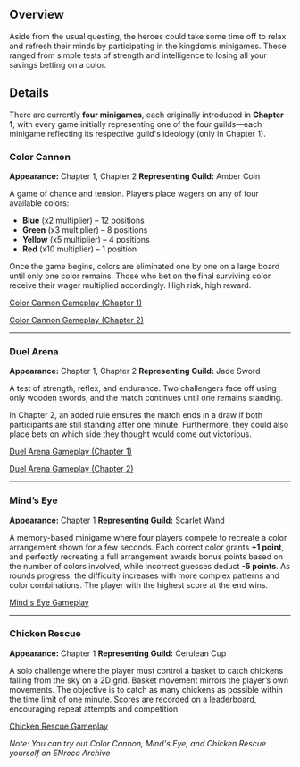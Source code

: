 <!-- title: Minigames -->
<!-- quote: It's gotta be red this time! -->
<!-- chapter: 0 -->
<!-- images: (Color Cannon Minigame in Chapter 1), (Duel Arena in Chapter 1), (Mind's Eye), (Chicken Rescue), (Color Cannon Minigame in Chapter 2), (Duel Arena in Chapter 2) -->
<!-- model: false -->

## Overview

Aside from the usual questing, the heroes could take some time off to relax and refresh their minds by participating in the kingdom’s minigames. These ranged from simple tests of strength and intelligence to losing all your savings betting on a color.

## Details

There are currently **four minigames**, each originally introduced in **Chapter 1**, with every game initially representing one of the four guilds—each minigame reflecting its respective guild's ideology (only in Chapter 1).

### **Color Cannon**

**Appearance:** Chapter 1, Chapter 2
**Representing Guild:** Amber Coin

A game of chance and tension. Players place wagers on any of four available colors:

- **Blue** (x2 multiplier) – 12 positions
- **Green** (x3 multiplier) – 8 positions
- **Yellow** (x5 multiplier) – 4 positions
- **Red** (x10 multiplier) – 1 position

Once the game begins, colors are eliminated one by one on a large board until only one color remains. Those who bet on the final surviving color receive their wager multiplied accordingly. High risk, high reward.

[Color Cannon Gameplay (Chapter 1)](#embed:https://www.youtube.com/live/qFnAgJtQtiY?si=eJcASEwHtt_fSBxP&t=12469)

[Color Cannon Gameplay (Chapter 2)](#embed:https://www.youtube.com/live/MXqotm_8_Hc?si=aoEyEg-xEFfmpp35&t=1333)

---

### **Duel Arena**

**Appearance:** Chapter 1, Chapter 2
**Representing Guild:** Jade Sword

A test of strength, reflex, and endurance. Two challengers face off using only wooden swords, and the match continues until one remains standing.

In Chapter 2, an added rule ensures the match ends in a draw if both participants are still standing after one minute. Furthermore, they could also place bets on which side they thought would come out victorious.

[Duel Arena Gameplay (Chapter 1)](#embed:https://www.youtube.com/live/M3cuDNZrIKM?si=F2tIDZ3UomJm6BL8&t=7495)

[Duel Arena Gameplay (Chapter 2)](#embed:https://www.youtube.com/live/AxQVdUrmVZU?si=XZIwaC0gGcvRERuX&t=7524)

---

### **Mind’s Eye**

**Appearance:** Chapter 1
**Representing Guild:** Scarlet Wand

A memory-based minigame where four players compete to recreate a color arrangement shown for a few seconds. Each correct color grants **+1 point**, and perfectly recreating a full arrangement awards bonus points based on the number of colors involved, while incorrect guesses deduct **-5 points**. As rounds progress, the difficulty increases with more complex patterns and color combinations. The player with the highest score at the end wins.

[Mind's Eye Gameplay](#embed:https://www.youtube.com/live/iAYrdIlfVf0?si=IgyQ30f4CcuBKzPA&t=4445)

---

### **Chicken Rescue**

**Appearance:** Chapter 1
**Representing Guild:** Cerulean Cup

A solo challenge where the player must control a basket to catch chickens falling from the sky on a 2D grid. Basket movement mirrors the player’s own movements. The objective is to catch as many chickens as possible within the time limit of one minute. Scores are recorded on a leaderboard, encouraging repeat attempts and competition.

[Chicken Rescue Gameplay](#embed:https://www.youtube.com/live/Rd0awHHBTiA?si=hio6f__WZ_dYMMTq&t=6662)

_Note: You can try out Color Cannon, Mind's Eye, and Chicken Rescue yourself on ENreco Archive_
